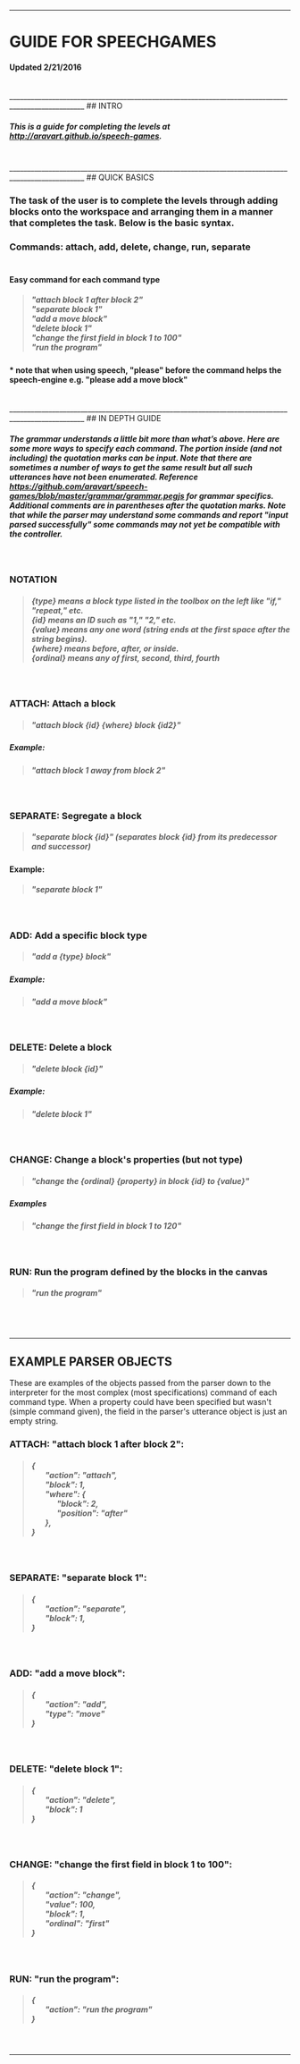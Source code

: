 ___________________________________________________________________________________________________
# GUIDE FOR SPEECHGAMES
#### Updated 2/21/2016

<br/>
___________________________________________________________________________________________________
## INTRO

##### This is a guide for completing the levels at http://aravart.github.io/speech-games.

<br/>
___________________________________________________________________________________________________
## QUICK BASICS

### The task of the user is to complete the levels through adding blocks onto the workspace and arranging them in a manner that  completes the task. Below is the basic syntax.

### Commands: attach, add, delete, change, run, separate <br/> <br/>

#### Easy command for each command type
> ##### "attach block 1 after block 2" <br/> "separate block 1" <br/> "add a move block" <br/> "delete block 1" <br/> "change the first field in block 1 to 100" <br/> "run the program" <br/>

#### \* note that when using speech, "please" before the command helps the speech-engine e.g.  "please add a move block"

<br/>
___________________________________________________________________________________________________
## IN DEPTH GUIDE

##### The grammar understands a little bit more than what’s above. Here are some more ways to specify each command. The portion inside (and not including) the quotation marks can be input. Note that there are sometimes a number of ways to get the same result but all such utterances have not been enumerated. Reference https://github.com/aravart/speech-games/blob/master/grammar/grammar.pegjs for grammar specifics. Additional comments are in parentheses after the quotation marks. Note that while the parser may understand some commands and report "input parsed successfully" some commands may not yet be compatible with the controller.

<br/>

### NOTATION
>#####  {type} means a block type listed in the toolbox on the left like "if," "repeat," etc. <br/> {id} means an ID such as "1," "2," etc. <br/> {value} means any one word (string ends at the first space after the string begins). <br/> {where} means before, after, or inside. <br/> {ordinal} means any of first, second, third, fourth <br/>
<br/>

### ATTACH: Attach a block <br/>
>##### "attach block {id} {where} block {id2}"  <br/>
##### Example:
>##### "attach block 1 away from block 2"

<br/>

### SEPARATE: Segregate a block <br/>
>##### "separate block {id}" (separates block {id} from its predecessor and successor) <br/>
#### Example:
>##### "separate block 1"

<br/>

### ADD: Add a specific block type <br/>
>##### "add a {type} block" <br/> 
##### Example:
>##### "add a move block"

<br/>

### DELETE: Delete a block <br/>
>##### "delete block {id}" <br/>
##### Example:
>##### "delete block 1"

<br/>

### CHANGE: Change a block's properties (but not type) <br/>
>##### "change the {ordinal} {property} in block {id} to {value}" <br/>
##### Examples
>##### "change the first field in block 1 to 120" <br/>

 <br/>

### RUN: Run the program defined by the blocks in the canvas
>##### "run the program" <br/>

<br/> <br/>
___________________________________________________________________________________________________
## EXAMPLE PARSER OBJECTS

These are examples of the objects passed from the parser down to the interpreter for the most
complex (most specifications) command of each command type. When a property could have been
specified but wasn't (simple command given), the field in the parser's utterance object is just an
empty string.
<br/>

### ATTACH: "attach block 1 after block 2": <br/>
>##### { <br/> &ensp;&ensp;&ensp; "action": "attach", <br/> &ensp;&ensp;&ensp; "block": 1, <br/> &ensp;&ensp;&ensp; "where": { <br/>  &ensp;&ensp;&ensp;&ensp;&ensp;&ensp; "block": 2, <br/> &ensp;&ensp;&ensp;&ensp;&ensp;&ensp; "position": "after" <br/>  &ensp;&ensp;&ensp; }, <br/> }

<br/>

### SEPARATE: "separate block 1": <br/>
>##### { <br/> &ensp;&ensp;&ensp; "action": "separate",  <br/> &ensp;&ensp;&ensp; "block": 1, <br/> }

<br/>

### ADD: "add a move block": <br/>
>##### { <br/> &ensp;&ensp;&ensp; "action": "add", <br/> &ensp;&ensp;&ensp; "type": "move" <br/>}

<br/>

### DELETE: "delete block 1": <br/>
>##### { <br/> &ensp;&ensp;&ensp; "action": "delete", <br/> &ensp;&ensp;&ensp; "block": 1 <br/> }

<br/>

### CHANGE: "change the first field in block 1 to 100": <br/>
>##### { <br/> &ensp;&ensp;&ensp; "action": "change", <br/> &ensp;&ensp;&ensp; "value": 100, <br/> &ensp;&ensp;&ensp; "block": 1, <br/> &ensp;&ensp;&ensp; "ordinal": "first" <br/> }

<br/>

### RUN: "run the program": <br/>
>##### { <br/> &ensp;&ensp;&ensp; "action": "run the program" <br/> }

<br/>

___________________________________________________________________________________________________
